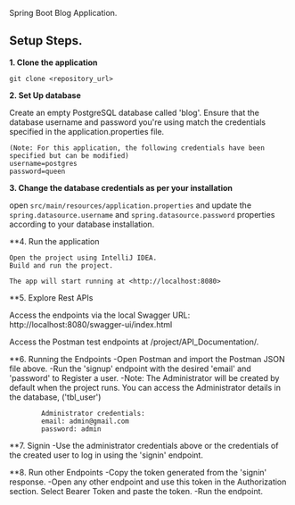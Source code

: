 
Spring Boot Blog Application.

## Setup Steps.

**1. Clone the application**

    git clone <repository_url>


**2. Set Up database**

Create an empty PostgreSQL database called 'blog'. Ensure that the database username and password 
you're using match the credentials specified in the application.properties file.

    (Note: For this application, the following credentials have been specified but can be modified)
    username=postgres
    password=queen


**3. Change the database credentials as per your installation**

open `src/main/resources/application.properties` and update the
`spring.datasource.username` and `spring.datasource.password` properties according to your database installation.


**4. Run the application

    Open the project using IntelliJ IDEA.
    Build and run the project.

    The app will start running at <http://localhost:8080>



**5. Explore Rest APIs

Access the endpoints via the local Swagger URL: http://localhost:8080/swagger-ui/index.html

Access the Postman test endpoints at /project/API_Documentation/.


**6. Running the Endpoints
    -Open Postman and import the Postman JSON file above.
    -Run the 'signup' endpoint with the desired 'email' and 'password' to Register a user.
    -Note: The Administrator will be created by default when the project runs. You can access 
        the Administrator details in the database, ('tbl_user')
            
            Administrator credentials:
            email: admin@gmail.com
            password: admin

**7. Signin
    -Use the administrator credentials above or the credentials of the created user to log in using the 'signin' endpoint.

**8. Run other Endpoints
    -Copy the token generated from the 'signin' response.
    -Open any other endpoint and use this token in the Authorization section. Select Bearer Token and paste the token.
    -Run the endpoint.